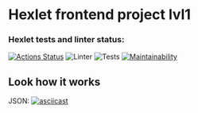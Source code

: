 # Hexlet frontend project lvl1

### Hexlet tests and linter status:
[![Actions Status](https://github.com/kryzhovnik/frontend-project-lvl2/workflows/hexlet-check/badge.svg)](https://github.com/kryzhovnik/frontend-project-lvl2/actions) ![Linter](https://github.com/kryzhovnik/frontend-project-lvl2/workflows/Linter/badge.svg) ![Tests](https://github.com/kryzhovnik/frontend-project-lvl2/workflows/Tests/badge.svg) [![Maintainability](https://api.codeclimate.com/v1/badges/18d818d19e48baf55556/maintainability)](https://codeclimate.com/github/kryzhovnik/frontend-project-lvl2/maintainability)

## Look how it works
JSON: [![asciicast](https://asciinema.org/a/396740.svg)](https://asciinema.org/a/396740)
